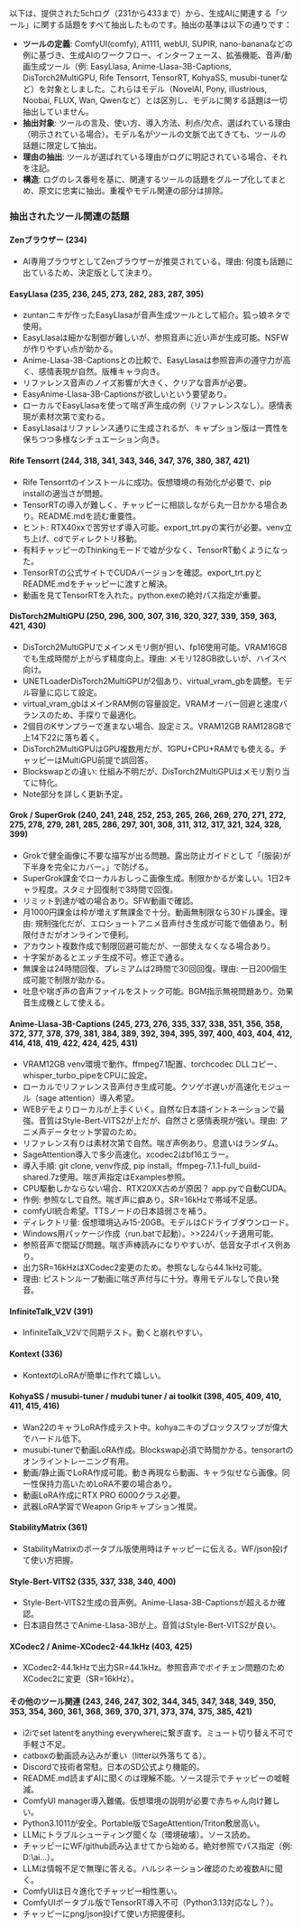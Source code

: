 以下は、提供された5chログ（231から433まで）から、生成AIに関連する「ツール」に関する話題をすべて抽出したものです。抽出の基準は以下の通りです：

- **ツールの定義**: ComfyUI(comfy), A1111, webUI, SUPIR, nano-bananaなどの例に基づき、生成AIのワークフロー、インターフェース、拡張機能、音声/動画生成ツール（例: EasyLlasa, Anime-Llasa-3B-Captions, DisTorch2MultiGPU, Rife Tensorrt, TensorRT, KohyaSS, musubi-tunerなど）を対象としました。これらはモデル（NovelAI, Pony, illustrious, Noobai, FLUX, Wan, Qwenなど）とは区別し、モデルに関する話題は一切抽出していません。
- **抽出対象**: ツールの言及、使い方、導入方法、利点/欠点、選ばれている理由（明示されている場合）。モデル名がツールの文脈で出てきても、ツールの話題に限定して抽出。
- **理由の抽出**: ツールが選ばれている理由がログに明記されている場合、それを注記。
- **構造**: ログのレス番号を基に、関連するツールの話題をグループ化してまとめ、原文に忠実に抽出。重複やモデル関連の部分は排除。

### 抽出されたツール関連の話題

#### Zenブラウザー (234)
- AI専用ブラウザとしてZenブラウザーが推奨されている。理由: 何度も話題に出ているため、決定版として決まり。

#### EasyLlasa (235, 236, 245, 273, 282, 283, 287, 395)
- zuntanニキが作ったEasyLlasaが音声生成ツールとして紹介。狐っ娘ネタで使用。
- EasyLlasaは細かな制御が難しいが、参照音声に近い声が生成可能。NSFWが作りやすい点が助かる。
- Anime-Llasa-3B-Captionsとの比較で、EasyLlasaは参照音声の遵守力が高く、感情表現が自然。版権キャラ向き。
- リファレンス音声のノイズ影響が大きく、クリアな音声が必要。
- EasyAnime-Llasa-3B-Captionsが欲しいという要望あり。
- ローカルでEasyLlasaを使って喘ぎ声生成の例（リファレンスなし）。感情表現が素材次第で変わる。
- EasyLlasaはリファレンス通りに生成されるが、キャプション版は一貫性を保ちつつ多様なシチュエーション向き。

#### Rife Tensorrt (244, 318, 341, 343, 346, 347, 376, 380, 387, 421)
- Rife Tensorrtのインストールに成功。仮想環境の有効化が必要で、pip installの適当さが問題。
- TensorRTの導入が難しく、チャッピーに相談しながら丸一日かかる場合あり。README.mdを読む重要性。
- ヒント: RTX40xxで苦労せず導入可能。export_trt.pyの実行が必要。venv立ち上げ、cdでディレクトリ移動。
- 有料チャッピーのThinkingモードで嘘が少なく、TensorRT動くようになった。
- TensorRTの公式サイトでCUDAバージョンを確認。export_trt.pyとREADME.mdをチャッピーに渡すと解決。
- 動画を見てTensorRTを入れた。python.exeの絶対パス指定が重要。

#### DisTorch2MultiGPU (250, 296, 300, 307, 316, 320, 327, 339, 359, 363, 421, 430)
- DisTorch2MultiGPUでメインメモリ側が担い、fp16使用可能。VRAM16GBでも生成時間が上がらず精度向上。理由: メモリ128GB欲しいが、ハイスペ向け。
- UNETLoaderDisTorch2MultiGPUが2個あり、virtual_vram_gbを調整。モデル容量に応じて設定。
- virtual_vram_gbはメインRAM側の容量設定。VRAMオーバー回避と速度バランスのため、手探りで最適化。
- 2個目のKサンプラーで進まない場合、設定ミス。VRAM12GB RAM128GBで上14下22に落ち着く。
- DisTorch2MultiGPUはGPU複数用だが、1GPU+CPU+RAMでも使える。チャッピーはMultiGPU前提で誤回答。
- Blockswapとの違い: 仕組み不明だが、DisTorch2MultiGPUはメモリ割り当てに特化。
- Note部分を詳しく更新予定。

#### Grok / SuperGrok (240, 241, 248, 252, 253, 265, 266, 269, 270, 271, 272, 275, 278, 279, 281, 285, 286, 297, 301, 308, 311, 312, 317, 321, 324, 328, 399)
- Grokで健全画像に不要な描写が出る問題。露出防止ガイドとして「(服装)が下半身を完全にカバー。」で防げる。
- SuperGrok課金でローカルおしっこ画像生成。制限かかるが楽しい。1日2キャラ程度。スタミナ回復制で3時間で回復。
- リミット到達が嘘の場合あり。SFW動画で確認。
- 月1000円課金は枠が増えず無課金で十分。動画無制限なら30ドル課金。理由: 規制強化だが、エロショートアニメ音声付き生成が可能で価値あり。制限付きだがオンラインで便利。
- アカウント複数作成で制限回避可能だが、一部使えなくなる場合あり。
- 十字架があるとエッチ生成不可。修正で通る。
- 無課金は24時間回復、プレミアムは2時間で30回回復。理由: 一日200個生成可能で制限が助かる。
- 吐息や喘ぎ声の音声ファイルをストック可能。BGM指示無視問題あり。効果音生成機として使える。

#### Anime-Llasa-3B-Captions (245, 273, 276, 335, 337, 338, 351, 356, 358, 372, 377, 378, 379, 381, 384, 389, 392, 394, 395, 397, 400, 403, 404, 412, 414, 418, 419, 422, 424, 425, 431)
- VRAM12GB venv環境で動作。ffmpeg7.1配置、torchcodec DLLコピー、whisper_turbo_pipeをCPUに設定。
- ローカルでリファレンス音声付き生成可能。クソゲボ遅いが高速化モジュール（sage attention）導入希望。
- WEBデモよりローカルが上手くいく。自然な日本語イントネーションで最強。音質はStyle-Bert-VITS2が上だが、自然さと感情表現が強い。理由: アニメ声データセット学習のため。
- リファレンス有りは素材次第で自然。喘ぎ声例あり。息遣いはランダム。
- SageAttention導入で多少高速化。xcodec2はbf16エラー。
- 導入手順: git clone, venv作成, pip install。ffmpeg-7.1.1-full_build-shared.7z使用。喘ぎ声指定はExamples参照。
- CPU駆動しかならない場合、RTX20XX古めが原因？ app.pyで自動CUDA。
- 作例: 参照なしで自然。喘ぎ声に癖あり。SR=16kHzで帯域不足感。
- comfyUI統合希望。TTSノードの日本語弱さを補う。
- ディレクトリ量: 仮想環境込み15-20GB。モデルはCドライブダウンロード。
- Windows用パッケージ作成（run.batで起動）。>>224パッチ適用可能。
- 参照音声で間延び問題。喘ぎ声棒読みになりやすいが、低音女子ボイス例あり。
- 出力SR=16kHzはXCodec2変更のため。参照なしなら44.1kHz可能。
- 理由: ピストンループ動画に喘ぎ声付与に十分。専用モデルなしで良い発音。

#### InfiniteTalk_V2V (391)
- InfiniteTalk_V2Vで同期テスト。動くと崩れやすい。

#### Kontext (336)
- KontextのLoRAが簡単に作れて嬉しい。

#### KohyaSS / musubi-tuner / mudubi tuner / ai toolkit (398, 405, 409, 410, 411, 415, 416)
- Wan22のキャラLoRA作成テスト中。kohyaニキのブロックスワップが偉大でハードル低下。
- musubi-tunerで動画LoRA作成。Blockswap必須で時間かかる。tensorartのオンライントレーニング有用。
- 動画/静止画でLoRA作成可能。動き再現なら動画、キャラ似せなら画像。同一性保持力高いためLoRA不要の場合あり。
- 動画LoRA作成にRTX PRO 6000クラス必要。
- 武器LoRA学習でWeapon Gripキャプション推奨。

#### StabilityMatrix (361)
- StabilityMatrixのポータブル版使用時はチャッピーに伝える。WF/json投げて使い方把握。

#### Style-Bert-VITS2 (335, 337, 338, 340, 400)
- Style-Bert-VITS2生成の音声例。Anime-Llasa-3B-Captionsが超えるか確認。
- 日本語自然さでAnime-Llasa-3Bが上。音質はStyle-Bert-VITS2が良い。

#### XCodec2 / Anime-XCodec2-44.1kHz (403, 425)
- XCodec2-44.1kHzで出力SR=44.1kHz。参照音声でボイチェン問題のためXCodec2に変更（SR=16kHz）。

#### その他のツール関連 (243, 246, 247, 302, 344, 345, 347, 348, 349, 350, 353, 354, 360, 361, 368, 369, 370, 371, 373, 374, 375, 385, 421)
- i2iでset latentをanything everywhereに繋ぎ直す。ミュート切り替え不可で手軽さ不足。
- catboxの動画読み込みが重い（litter以外落ちてる）。
- Discordで技術者常駐。日本のSD公式より機能的。
- README.md読まずAIに聞くのは理解不能。ソース提示でチャッピーの嘘軽減。
- ComfyUI manager導入難儀。仮想環境の説明が必要で赤ちゃん向け難しい。
- Python3.1011が安全。Portable版でSageAttention/Triton敷居高い。
- LLMにトラブルシューティング聞くな（環境破壊）。ソース読め。
- チャッピーにWF/github読み込ませてから始める。絶対参照でパス指定（例: D:\ai\...）。
- LLMは情報不足で無理に答える。ハルシネーション確認のため複数AIに聞く。
- ComfyUIは日々進化でチャッピー相性悪い。
- ComfyUIポータブル版でTensorRT導入不可（Python3.13対応なし？）。
- チャッピーにpng/json投げて使い方把握便利。